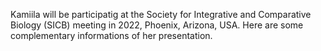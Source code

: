 
Kamiila will be participatig at the Society for Integrative and Comparative Biology (SICB) meeting in 2022, Phoenix, Arizona, USA. Here are some complementary informations of her presentation.
